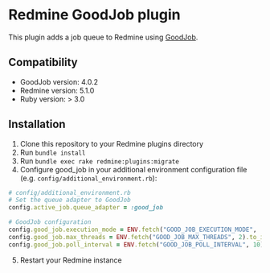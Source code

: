 # Redmine GoodJob plugin

This plugin adds a job queue to Redmine using [GoodJob](https://github.com/bensheldon/good_job).

## Compatibility

- GoodJob version: 4.0.2
- Redmine version: 5.1.0
- Ruby version: > 3.0

## Installation

1. Clone this repository to your Redmine plugins directory
2. Run `bundle install`
3. Run `bundle exec rake redmine:plugins:migrate`
4. Configure good_job in your additional environment configuration file (e.g. `config/additional_environment.rb`):
```ruby
# config/additional_environment.rb
# Set the queue adapter to GoodJob
config.active_job.queue_adapter = :good_job

# GoodJob configuration
config.good_job.execution_mode = ENV.fetch("GOOD_JOB_EXECUTION_MODE", 'async').to_sym
config.good_job.max_threads = ENV.fetch("GOOD_JOB_MAX_THREADS", 2).to_i
config.good_job.poll_interval = ENV.fetch("GOOD_JOB_POLL_INTERVAL", 10).to_i
```
5. Restart your Redmine instance
